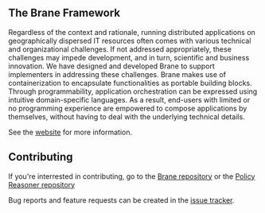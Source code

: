 ## The Brane Framework
Regardless of the context and rationale, running distributed applications on geographically dispersed IT resources often comes with various technical and organizational challenges. If not addressed appropriately, these challenges may impede development, and in turn, scientific and business innovation. We have designed and developed Brane to support implementers in addressing these challenges. Brane makes use of containerization to encapsulate functionalities as portable building blocks. Through programmability, application orchestration can be expressed using intuitive domain-specific languages. As a result, end-users with limited or no programming experience are empowered to compose applications by themselves, without having to deal with the underlying technical details.

See the [website](https://braneframework.github.io) for more information.

## Contributing

If you're interrested in contributing, go to the [Brane repository](https://github.com/BraneFramework/brane) or the [Policy Reasoner repository](https://github.com/BraneFramework/policy-reasoner)

Bug reports and feature requests can be created in the [issue tracker](https://github.com/BraneFramework/brane/issues).
